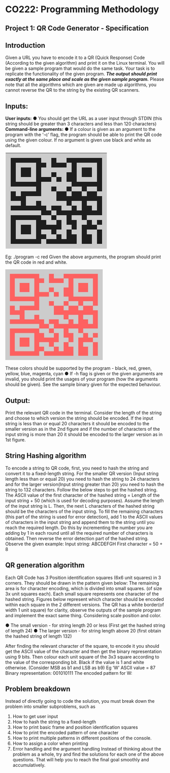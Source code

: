 # CO222: Programming Methodology

## Project 1: QR Code Generator - Specification
## Introduction

Given a URL you have to encode it to a QR (Quick Response) Code (According to the given
algorithm) and print it on the Linux terminal. You will be given a sample program that would do
the same task. Your task is to replicate the functionality of the given program.
**_The output should print exactly at the same place and scale as the given sample
program._**
Please note that all the algorithms which are given are made up algorithms, you cannot reverse
the QR to the string by the existing QR scanners.

## Inputs:

**User inputs:**
● You should get the URL as a user input through STDIN (this string should be greater
than 3 characters and less than 120 characters)
**Command-line arguments:**
● If a colour is given as an argument to the program with the ‘-c’ flag, the program should
be able to print the QR code using the given colour. If no argument is given use black
and white as default.

![](Images/QR1.png)



Eg: ./program -c red
Given the above arguments, the program should print the QR code in red and white.

![](Images/QR2.png)

These colors should be supported by the program - black, red, green, yellow, blue,
magenta, cyan
● If -h flag is given or the given arguments are invalid, you should print the usages of your
program (how the arguments should be given). See the sample binary given for the
expected behaviour.

## Output:

Print the relevant QR code in the terminal. Consider the length of the string and choose to which
version the string should be encoded. If the input string is less than or equal 20 characters it
should be encoded to the smaller version as in the 2nd figure and if the number of characters of
the input string is more than 20 it should be encoded to the larger version as in 1st figure.


## String Hashing algorithm

To encode a string to QR code, first, you need to hash the string and convert it to a fixed-length
string. For the smaller QR version (Input string length less than or equal 20) you need to hash
the string to 24 characters and for the larger version(Input string greater than 20) you need to
hash the string to 132 characters. Follow the below steps to get the hashed string.
The ASCII value of the first character of the hashed string = Length of the input string + 50
(which is used for decoding purposes).
Assume the length of the input string is L. Then, the next L characters of the hashed string
should be the characters of the input string. To fill the remaining characters (this part of the
string is used for error detection), add 1 to the ASCII values of characters in the input string and
append them to the string until you reach the required length. Do this by incrementing the
number you are adding by 1 in each round until all the required number of characters is
obtained. Then reverse the error detection part of the hashed string.
Observe the given example:
Input string: ABCDEFGH
First character = 50 + 8


## QR generation algorithm

Each QR Code has 3 Position identification squares (6x6 unit squares) in 3 corners. They
should be drawn in the pattern given below:
The remaining area is for character encoding, which is divided into small squares. (of size 3x
unit squares each).
Each small square represents one character of the hashed string. Figures below represent
which character should be encoded within each square in the 2 different versions.
The QR has a white border(of width 1 unit square) for clarity, observe the outputs of the sample
program and implement the exact same thing. Considering scale position and color.


● The small version - for string length 20 or less (First get the hashed string of length 24)
● The larger version - for string length above 20 (first obtain the hashed string of length
132)


After finding the relevant character of the square, to encode it you should get the ASCII value of
the character and then get the binary representation using 9 bits. Then colour each unit square
of the 3x3 square according to the value of the corresponding bit. Black if the value is 1 and
white otherwise. (Consider MSB as b1 and LSB as b9)
Eg ‘W’ ASCII value = 87 Binary representation: 001010111
The encoded pattern for W:

## Problem breakdown

Instead of directly going to code the solution, you must break down the problem into smaller
subproblems, such as

1. How to get user input
2. How to hash the string to a fixed-length
3. How to print basic frame and position identification squares
4. How to print the encoded pattern of one character
5. How to print multiple patterns in different positions of the console.
6. How to assign a color when printing
7. Error handling and the argument handling
Instead of thinking about the problem as a whole, try and find the solutions for each one of the
above questions. That will help you to reach the final goal smoothly and accumulatively.

